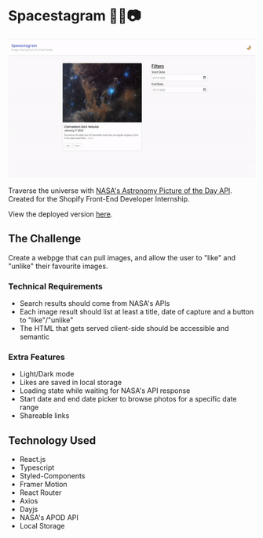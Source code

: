 # Spacestagram 👨‍🚀📷

![demo](demo.gif)

Traverse the universe with [NASA's Astronomy Picture of the Day API](https://github.com/nasa/apod-api). Created for the Shopify Front-End Developer Internship.

View the deployed version [here](https://spacestagram-jt.netlify.com).

## The Challenge

Create a webpge that can pull images, and allow the user to "like" and "unlike" their favourite images.

### Technical Requirements
- Search results should come from NASA's APIs
- Each image result should list at least a title, date of capture and a button to "like"/"unlike"
- The HTML that gets served client-side should be accessible and semantic

### Extra Features
- Light/Dark mode
- Likes are saved in local storage
- Loading state while waiting for NASA's API response
- Start date and end date picker to browse photos for a specific date range
- Shareable links

## Technology Used
- React.js
- Typescript
- Styled-Components
- Framer Motion
- React Router
- Axios
- Dayjs
- NASA's APOD API
- Local Storage
